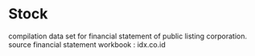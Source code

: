 # Stock
compilation data set for financial statement of public listing corporation.
source financial statement workbook : idx.co.id
